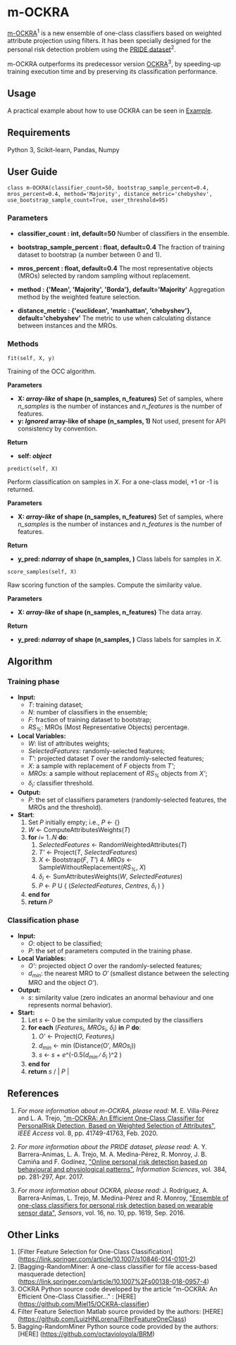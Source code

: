 # m-OCKRA

[m-OCKRA](https://ieeexplore.ieee.org/document/9018030/)<sup>1</sup> is a new ensemble of one-class classifiers based on weighted attribute projection using filters. It has been specially designed for the personal risk detection problem using the [PRIDE dataset](https://www.sciencedirect.com/science/article/pii/S002002551630576X)<sup>2</sup>.

m-OCKRA outperforms its predecessor version [OCKRA](https://www.mdpi.com/1424-8220/16/10/1619)<sup>3</sup>, by speeding-up training execution time and by preserving its classification performance.


## Usage

A practical example about how to use OCKRA can be seen in [Example](https://github.com/Miel15/m-OCKRA/tree/master/Example).


## Requirements

Python 3, Scikit-learn, Pandas, Numpy


## User Guide

```
class m-OCKRA(classifier_count=50, bootstrap_sample_percent=0.4, mros_percent=0.4, method='Majority', distance_metric='chebyshev', use_bootstrap_sample_count=True, user_threshold=95)
```

### Parameters

 - **classifier_count : int, default=50**
Number of classifiers in the ensemble.

- **bootstrap_sample_percent : float, default=0.4**
The fraction of training dataset to bootstrap (a number between 0  and 1).

- **mros_percent : float, default=0.4**
The most representative objects (MROs) selected by random sampling without replacement.

- **method : {'Mean', 'Majority', 'Borda'}, default='Majority'**
Aggregation method by the weighted feature selection.

- **distance_metric : {'euclidean', 'manhattan', 'chebyshev'}, default='chebyshev'**
The metric to use when calculating distance between instances and the MROs.


### Methods

```
fit(self, X, y)
```
Training of the OCC algorithm.

**Parameters**

 - **X: *array-like* of shape (n_samples, n_features)**
Set of samples, where *n_samples* is the number of instances and *n_features* is the number of features. 
- **y: *Ignored* array-like of shape (n_samples, 1)**
Not used, present for API consistency by convention.

**Return**
- **self: *object*** 

```
predict(self, X)
```
Perform classification on samples in *X*. For a one-class model, +1 or -1 is returned.

**Parameters**

 - **X: *array-like* of shape (n_samples, n_features)**
Set of samples, where *n_samples* is the number of instances and *n_features* is the number of features.

**Return**
- **y_pred: *ndarray* of shape (n_samples, )**
Class labels for samples in *X*.


```
score_samples(self, X)
```
Raw scoring function of the samples. Compute the similarity value.

**Parameters**

 - **X: *array-like* of shape (n_samples, n_features)**
The data array.

**Return**
- **y_pred: *ndarray* of shape (n_samples, )**
Class labels for samples in *X*.


## Algorithm

### Training phase
   * **Input:**
        * *T*: training dataset;
        * *N*: number of classifiers in the ensemble;
        * *F*: fraction of training dataset to bootstrap;
        * *RS<sub>%</sub>*: MROs (Most Representative Objects) percentage.
   * **Local Variables:**
        * *W*: list of attributes weights;
        * *SelectedFeatures*: randomly-selected features;
        * *T'*: projected dataset *T* over the randomly-selected features;
        * *X*: a sample with replacement of *F* objects from *T'*;
        * *MROs*: a sample without replacement of *RS<sub>%</sub>* objects from *X'*;
        * *δ<sub>i</sub>*: classiﬁer threshold.
   * **Output:**
        * *P*: the set of classifiers parameters (randomly-selected features, the MROs and the threshold).
   * **Start**:
        1. Set *P* initially empty; i.e., *P* ← {}
        2. *W* ← ComputeAttributesWeights(*T*)
        2. **for** *i*= 1..*N* **do**:
	        1. *SelectedFeatures*  ← RandomWeightedAttributes(*T*)
	        2. *T'* ← Project(*T*, *SelectedFeatures*)
	        3. *X* ← Bootstrap(*F*, *T'*)
          4. *MROs*  ← SampleWithoutReplacement(*RS<sub>%</sub>*, *X*)
	        4. *δ<sub>i</sub>* ← SumAttributesWeights(*W*, *SelectedFeatures*)
	        5. *P* ← *P* U { (*SelectedFeatures*, *Centres*, *δ<sub>i</sub>* ) }
        3. **end for**
        4. **return** *P*


### Classification phase
   * **Input:**
        * *O*: object to be classified;
        * *P*: the set of parameters computed in the training phase.
   * **Local Variables:**
        * *O'*: projected object *O* over the randomly-selected features;
        * *d<sub>min</sub>*:  the nearest MRO to *O′* (smallest distance between the selecting MRO and the object *O'*).
   * **Output:**
        * *s*: similarity value (zero indicates an anormal behaviour and one represents normal behavior).
   * **Start:**
        1. Let *s* ← 0 be the similarity value computed by the classifiers
        2. **for each** (*Features<sub>i</sub>*, *MROs<sub>i</sub>*, *δ<sub>i</sub>*) **in** *P* **do**:
            1. *O'* ← Project(*O*, *Features<sub>i</sub>*)
            2. *d<sub>min</sub>* ← min (Distance(O', *MROs<sub>i</sub>*))
            3. *s* ← *s* + *e*^(-0.5(*d<sub>min</sub>* ∕ *δ<sub>i</sub>* )^2 )
        3. **end for**
        4. **return** *s* / | *P* |


## References

 1. *For more information about m-OCKRA, please read:*
	 M. E. Villa-Pérez and L. A. Trejo, ["m-OCKRA: An Efficient One-Class Classifier for PersonalRisk Detection, Based on Weighted Selection of Attributes"](https://ieeexplore.ieee.org/document/9018030), _IEEE Access_ vol. 8, pp. 41749-41763, Feb. 2020.
	 
 2. *For more information about the PRIDE dataset, please read:*
	A. Y. Barrera-Animas, L. A. Trejo, M. A. Medina-Pérez, R. Monroy, J. B. Camiña and F. Godínez, ["Online personal risk detection based on behavioural and physiological patterns"](https://www.sciencedirect.com/science/article/pii/S002002551630576X), _Information Sciences_, vol. 384, pp. 281-297, Apr. 2017.

 3. *For more information about OCKRA, please read:*
	J. Rodríguez, A. Barrera-Animas, L. Trejo, M. Medina-Pérez and R. Monroy, ["Ensemble of one-class classifiers for personal risk detection based on wearable sensor data"](https://www.mdpi.com/1424-8220/16/10/1619), _Sensors_, vol. 16, no. 10, pp. 1619, Sep. 2016.


## Other Links
 1. [Filter Feature Selection for One-Class Classification] (https://link.springer.com/article/10.1007/s10846-014-0101-2)
 2. [Bagging-RandomMiner: A one-class classifier for file access-based masquerade detection] (https://link.springer.com/article/10.1007%2Fs00138-018-0957-4)
 3. OCKRA Python source code developed by the article "m-OCKRA: An Efficient One-Class Classifier..." : [HERE] (https://github.com/Miel15/OCKRA-classifier) 
 4. Filter Feature Selection Matlab source provided by the authors: [HERE] (https://github.com/LuizHNLorena/FilterFeatureOneClass)
 5. Bagging-RandomMiner Python source code provided by the authors: [HERE] (https://github.com/octavioloyola/BRM)
